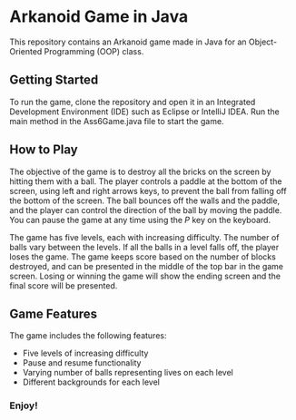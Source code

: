 # Arkanoid Game in Java
This repository contains an Arkanoid game made in Java for an Object-Oriented Programming (OOP) class.

## Getting Started
To run the game, clone the repository and open it in an Integrated Development Environment (IDE) such as Eclipse or IntelliJ IDEA. Run the main method in the Ass6Game.java file to start the game.

## How to Play
The objective of the game is to destroy all the bricks on the screen by hitting them with a ball. The player controls a paddle at the bottom of the screen, using left and right arrows keys, to prevent the ball from falling off the bottom of the screen. The ball bounces off the walls and the paddle, and the player can control the direction of the ball by moving the paddle. You can pause the game at any time using the *P* key on the keyboard.

The game has five levels, each with increasing difficulty. The number of balls vary between the levels. If all the balls in a level falls off, the player loses the game. The game keeps score based on the number of blocks destroyed, and can be presented in the middle of the top bar in the game screen. Losing or winning the game will show the ending screen and the final score will be presented.

## Game Features
The game includes the following features:
  - Five levels of increasing difficulty
  - Pause and resume functionality
  - Varying number of balls representing lives on each level
  - Different backgrounds for each level


### Enjoy!
